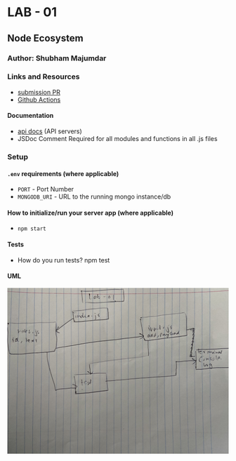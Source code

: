 # LAB - 01

## Node Ecosystem

### Author: Shubham Majumdar

### Links and Resources
* [submission PR](https://github.com/401-advanced-javascript-Shubham/Lab01/pull/1)
* [Github Actions](https://github.com/401-advanced-javascript-Shubham/Lab01/actions)

#### Documentation
* [api docs](http://xyz.com/api-docs) (API servers)
* JSDoc Comment Required for all modules and functions in all .js files

### Setup
#### `.env` requirements (where applicable)
* `PORT` - Port Number
* `MONGODB_URI` - URL to the running mongo instance/db

#### How to initialize/run your server app (where applicable)
* `npm start`
  
#### Tests
* How do you run tests?
npm test

#### UML
![UML Diagram](whiteboard.jpg)
